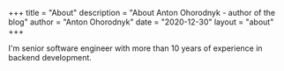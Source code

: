 +++
title = "About"
description = "About Anton Ohorodnyk - author of the blog"
author = "Anton Ohorodnyk"
date = "2020-12-30"
layout = "about"
+++

I'm senior software engineer with more than 10 years of experience in backend development. 

